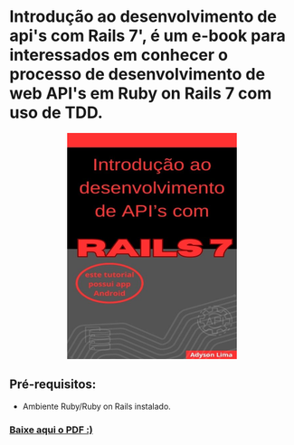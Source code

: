 # Introdução ao desenvolvimento de api's com Rails 7', é um e-book para interessados em conhecer o processo de desenvolvimento de web API's em Ruby on Rails 7 com uso de TDD.

<p align="center"><img src="https://github.com/Adyson-Lima/tutorial_rails_api/blob/main/capa2.jpg" height="400" width="300"/></p>

## Pré-requisitos:
- Ambiente Ruby/Ruby on Rails instalado.

### <a href="https://github.com/Adyson-Lima/tutorial_rails_api/blob/main/Tutorial_Rails_API.pdf">Baixe aqui o PDF :)</a> 
